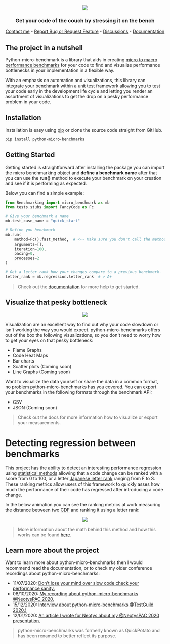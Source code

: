 <!-- LOGO -->
<p align="center">
  <img src="https://github.com/JoeyHendricks/python-micro-benchmarks/blob/master/media/images/banner-wide-with-text.jpeg?raw=true"/>
</p>
<!-- TAG LINE -->
<h3 align="center">Get your code of the couch by stressing it on the bench</h3>
<p align="center">
    <a href="https://www.linkedin.com/in/joey-hendricks/">Contact me</a> -
    <a href="https://github.com/JoeyHendricks/python-micro-benchmarks/issues">Report Bug or Request Feature</a> -
    <a href="https://github.com/JoeyHendricks/python-micro-benchmarks/discussions">Discussions</a> -
    <a href="https://github.com/JoeyHendricks/python-micro-benchmarks/wiki">Documentation</a>
</p>

<!-- CONTENT -->
## The project in a nutshell

Python-micro-benchmark is a library that aids in creating [micro to macro performance benchmarks](https://link.springer.com/referenceworkentry/10.1007%2F978-3-319-77525-8_111#:~:text=Definitions,operations%2C%20bandwidth%2C%20or%20latency.) for 
your code to find and visualize performance bottlenecks in your implementation in a flexible way.

With an emphasis on automation and visualizations, this library can integrate your benchmark 
within a unit test framework allowing you to test your code early in the development life cycle 
and letting you render an assortment of visualizations to get the drop on a pesky performance 
problem in your code.

## Installation

Installation is easy using [pip](https://pip.pypa.io/en/stable/) or clone the source code straight from GitHub.
```bash
pip install python-micro-benchmarks
```

## Getting Started

Getting started is straightforward after installing the package you can import the micro benchmarking object and **define a 
benchmark name** after that you can use the **run()** method to execute your benchmark on your creation and see 
if it is performing as expected.

Below you can find a simple example:

```Python
from Benchmarking import micro_benchmark as mb
from tests.stubs import FancyCode as Fc

# Give your benchmark a name
mb.test_case_name = "quick_start"

# Define you benchmark
mb.run(
    method=Fc().fast_method,  # <-- Make sure you don't call the method
    arguments=[],
    iteration=100,
    pacing=0,
    processes=2
)

# Get a letter rank how your changes compare to a previous benchmark.
letter_rank = mb.regression.letter_rank  # > A+
```

> Check out the [documentation](https://github.com/JoeyHendricks/python-micro-benchmarks/wiki) for more help to get started.

## Visualize that pesky bottleneck

<!-- Visualization Animation -->
<p align="center">
  <img src="https://github.com/JoeyHendricks/python-micro-benchmarks/blob/master/media/gifs/code_visualzation_animation.gif?raw=true"/>
</p>

Visualization are an excellent way to find out why your code slowdown or isn't working the way you would expect.
python-micro-benchmarks offers out of the box the following visualizations, so you don't need to worry how to get your eyes on that 
pesky bottleneck:

- Flame Graphs
- Code Heat Maps
- Bar charts
- Scatter plots (Coming soon)
- Line Graphs (Coming soon)

Want to visualize the data yourself or share the data in a common format, no problem python-micro-benchmarks has you covered. 
You can export your benchmarks in the following formats through the benchmark API:

- CSV
- JSON (Coming soon)

> Check out the docs for more information how to visualize or export your measurements.

# Detecting regression between benchmarks

This project has the ability to detect an interesting performance regression using 
[statistical methods](https://en.wikipedia.org/wiki/Statistical_distance) allowing 
that a code change can be ranked with a score from 0 to 100, or a letter 
[Japanese letter rank](https://en.wikipedia.org/wiki/Academic_grading_in_Japan) ranging from F to S.
These ranking metrics allow users of this framework to quickly asses how much the performance of their code has
regressed after introducing a code change.

In the below animation you can see the ranking metrics at work measuring the distance between two 
[CDF](https://en.wikipedia.org/wiki/Cumulative_distribution_function) and ranking it 
using a letter rank:

<!-- Letter rank Animation -->
<p align="center">
  <img src="https://github.com/JoeyHendricks/python-micro-benchmarks/blob/master/media/gifs/letter_ranking_simulation.gif?raw=true"/>
</p>

> More information about the math behind this method and how this works can be found 
> [here](https://github.com/JoeyHendricks/automated-performance-test-result-analysis).

## Learn more about the project

Want to learn more about python-micro-benchmarks then I would recommend read the documentation, 
or to check my older conference recordings about python-micro-benchmarks:

- 11/07/2020: [Don’t lose your mind over slow code check your performance sanity.](https://www.linkedin.com/pulse/dont-lose-your-mind-over-slow-code-check-performance-sanity-joey/) 
- 08/10/2020: [My recording about python-micro-benchmarks @NeotysPAC 2020.](https://www.youtube.com/watch?v=AWlhalEywEw) 
- 15/12/2020: [Interview about python-micro-benchmarks @TestGuild 2020.)](https://testguild.com/podcast/performance/p56-joey/)
- 12/01/2020: [An article I wrote for Neotys about my @NeotysPAC 2020 presentation.](https://www.neotys.com/blog/neotyspac-performance-testing-unit-level-joey-hendricks/)

> python-micro-benchmarks was formerly known as QuickPotato and has been renamed to better reflect its purpose.